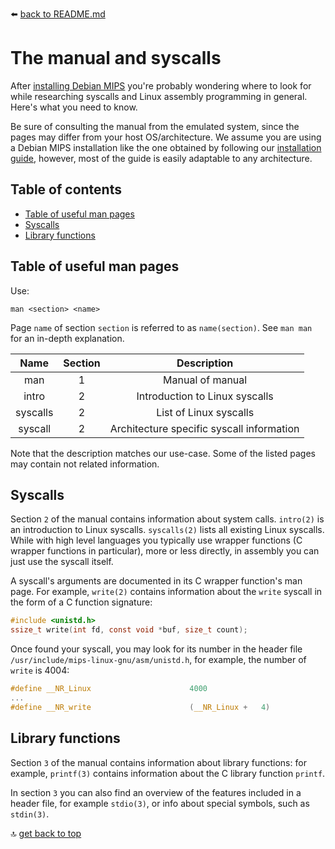 :arrow_left: [back to README.md](../README.md)


# The manual and syscalls
After [installing Debian MIPS] you're probably wondering where to look for while researching syscalls and Linux assembly programming in general. Here's what you need to know.

Be sure of consulting the manual from the emulated system, since the pages may differ from your host OS/architecture. We assume you are using a Debian MIPS installation like the one obtained by following our [installation guide], however, most of the guide is easily adaptable to any architecture.

[installation guide]: install.md
[installing Debian MIPS]: install.md



## Table of contents
- [Table of useful man pages](#Table-of-useful-man-pages)
- [Syscalls](#Syscalls)
- [Library functions](#Library-functions)


## Table of useful man pages
Use:
```
man <section> <name>
```
Page `name` of section `section` is referred to as `name(section)`. See `man man` for an in-depth explanation.

|   Name   | Section |               Description                 |
|:--------:|:-------:|:-----------------------------------------:|
|   man    |    1    |             Manual of manual              |
| intro    |    2    |       Introduction to Linux syscalls      |
| syscalls |    2    |           List of Linux syscalls          |
| syscall  |    2    | Architecture specific syscall information |

Note that the description matches our use-case. Some of the listed pages may contain not related information.



## Syscalls
Section `2` of the manual contains information about system calls. `intro(2)` is an introduction to Linux syscalls. `syscalls(2)` lists all existing Linux syscalls. While with high level languages you typically use wrapper functions (C wrapper functions in particular), more or less directly, in assembly you can just use the syscall itself.

A syscall's arguments are documented in its C wrapper function's man page. For example, `write(2)` contains information about the `write` syscall in the form of a C function signature:

```c
#include <unistd.h>
ssize_t write(int fd, const void *buf, size_t count);
```

Once found your syscall, you may look for its number in the header file `/usr/include/mips-linux-gnu/asm/unistd.h`, for example, the number of `write` is 4004:
```c
#define __NR_Linux                      4000
...
#define __NR_write                      (__NR_Linux +   4)
```


## Library functions
Section `3` of the manual contains information about library functions: for example, `printf(3)` contains information about the C library function `printf`.

In section `3` you can also find an overview of the features included in a header file, for example `stdio(3)`, or info about special symbols, such as `stdin(3)`.



:top: [get back to top](#Guide-to-the-manual)
